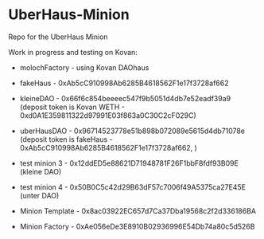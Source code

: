 # UberHaus-Minion
Repo for the UberHaus Minion

Work in progress and testing on Kovan:

- molochFactory - using Kovan DAOhaus

- fakeHaus - 0xAb5cC910998Ab6285B4618562F1e17f3728af662
- kleineDAO - 0x66f6c854beeeec547f9b5051d4db7e52eadf39a9 (deposit token is Kovan WETH - 0xd0A1E359811322d97991E03f863a0C30C2cF029C)
- uberHausDAO - 0x96714523778e51b898b072089e5615d4db71078e (deposit token is fakeHaus - 0xAb5cC910998Ab6285B4618562F1e17f3728af662, )

- test minion 3 - 0x12ddED5e88621D71948781F26F1bbF8fdf93B09E (kleine DAO)
- test minion 4 - 0x50B0C5c42d29B63dF57c7006f49A5375ca27E45E (unter DAO)

- Minion Template - 0x8ac03922EC657d7Ca37Dba19568c2f2d336186BA
- Minion Factory - 0xAe056eDe3E8910B02936996E54Db74a80c5d526B


